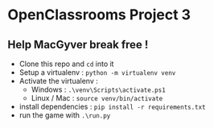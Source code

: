 # OpenClassrooms Project 3
## Help MacGyver break free !

- Clone this repo and `cd` into it
- Setup a virtualenv : `python -m virtualenv venv`
- Activate the virtualenv :
    - Windows : `.\venv\Scripts\activate.ps1`
    - Linux / Mac : `source venv/bin/activate`
- install dependencies : `pip install -r requirements.txt`
- run the game with `.\run.py`
